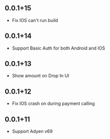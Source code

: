 ## 0.0.1+15
* Fix IOS can't run build
## 0.0.1+14
* Support Basic Auth for both Android and IOS
## 0.0.1+13
* Show amount on Drop In UI
## 0.0.1+12
* Fix IOS crash on during payment calling
## 0.0.1+11
* Support Adyen v69
